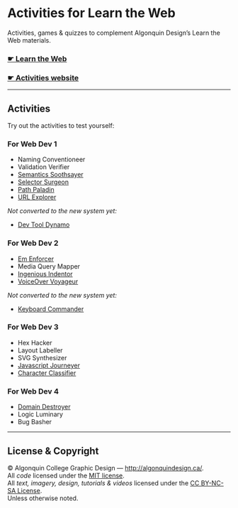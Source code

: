 # Activities for Learn the Web

Activities, games & quizzes to complement Algonquin Design’s Learn the Web materials.

### [☛ Learn the Web](http://learn-the-web.algonquindesign.ca/)
### [☛ Activities website](http://activities.learn-the-web.algonquindesign.ca/)

---

## Activities

Try out the activities to test yourself:

### For Web Dev 1

- Naming Conventioneer
- Validation Verifier
- [Semantics Soothsayer](http://activities.learn-the-web.algonquindesign.ca/semantics-soothsayer/)
- [Selector Surgeon](http://activities.learn-the-web.algonquindesign.ca/selector-surgeon/)
- [Path Paladin](http://activities.learn-the-web.algonquindesign.ca/path-paladin/)
- [URL Explorer](http://activities.learn-the-web.algonquindesign.ca/url-explorer/)

*Not converted to the new system yet:*

- [Dev Tool Dynamo](http://thomasjbradley.github.io/dev-tool-dynamo/)

### For Web Dev 2

- [Em Enforcer](http://activities.learn-the-web.algonquindesign.ca/em-enforcer/)
- Media Query Mapper
- [Ingenious Indentor](http://activities.learn-the-web.algonquindesign.ca/ingenious-indentor/)
- [VoiceOver Voyageur](http://activities.learn-the-web.algonquindesign.ca/voiceover-voyageur/)

*Not converted to the new system yet:*

- [Keyboard Commander](http://thomasjbradley.github.io/keyboard-commander/)

### For Web Dev 3

- Hex Hacker
- Layout Labeller
- SVG Synthesizer
- [Javascript Journeyer](http://activities.learn-the-web.algonquindesign.ca/javascript-journeyer/)
- [Character Classifier](http://activities.learn-the-web.algonquindesign.ca/character-classifier/)

### For Web Dev 4

- [Domain Destroyer](http://activities.learn-the-web.algonquindesign.ca/domain-destroyer/)
- Logic Luminary
- Bug Basher

---

## License & Copyright

© Algonquin College Graphic Design — <http://algonquindesign.ca/>.<br>
All *code* licensed under the [MIT license](LICENSE).<br>
All *text, imagery, design, tutorials & videos* licensed under the [CC BY-NC-SA License](http://creativecommons.org/licenses/by-nc-sa/4.0/).<br>
Unless otherwise noted.
